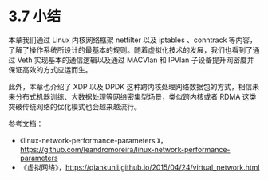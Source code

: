 # 3.7 小结

本章我们通过 Linux 内核网络框架 netfilter 以及 iptables 、conntrack 等内容，了解了操作系统所设计的最基本的规则。随着虚拟化技术的发展，我们也看到了通过 Veth 实现基本的通信逻辑以及通过 MACVlan 和 IPVlan 子设备提升网密度并保证高效的方式应运而生。

此外，本章也介绍了 XDP 以及 DPDK 这种跨内核处理网络数据包的方式，相信未来分布式机器训练、大数据处理等网络密集型场景，类似跨内核或者 RDMA 这类突破传统网络的优化模式也会越来越流行。

参考文档：
- 《linux-network-performance-parameters
》，https://github.com/leandromoreira/linux-network-performance-parameters
- 《虚拟网络》，https://qiankunli.github.io/2015/04/24/virtual_network.html
